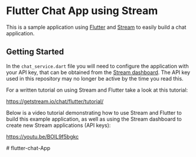 # Flutter Chat App using Stream

This is a sample application using [Flutter](https://flutter.dev/) and [Stream](https://getstream.io/) to easily build a chat application.

## Getting Started

In the `chat_service.dart` file you will need to configure the application with your API key, that can be obtained from the [Stream dashboard](https://getstream.io/). The API key used in this repository may no longer be active by the time you read this.

For a written tutorial on using Stream and Flutter take a look at this tutorial:

https://getstream.io/chat/flutter/tutorial/

Below is a video tutorial demonstrating how to use Stream and Flutter to build this example application, as well as using the Stream dashboard to create new Stream applications (API keys):

https://youtu.be/BOlL9f5bgkc

#   f l u t t e r - c h a t - A p p  
 
